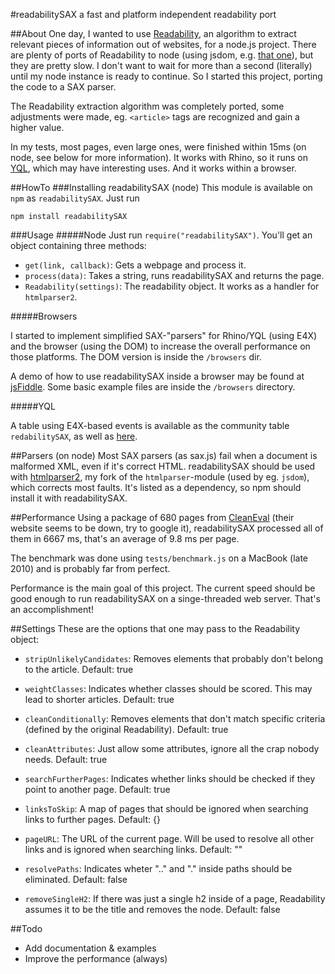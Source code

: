 #readabilitySAX
a fast and platform independent readability port

##About
One day, I wanted to use [Readability](http://code.google.com/p/arc90labs-readability/), an algorithm to extract relevant pieces of information out of websites, for a node.js project. There are plenty of ports of Readability to node (using jsdom, e.g. [that one](https://github.com/arrix/node-readability)), but they are pretty slow. I don't want to wait for more than a second (literally) until my node instance is ready to continue. So I started this project, porting the code to a SAX parser.

The Readability extraction algorithm was completely ported, some adjustments were made, eg. `<article>` tags are recognized and gain a higher value.

In my tests, most pages, even large ones, were finished within 15ms (on node, see below for more information). It works with Rhino, so it runs on [YQL](http://developer.yahoo.com/yql "Yahoo! Query Language"), which may have interesting uses. And it works within a browser.

##HowTo
###Installing readabilitySAX (node)
This module is available on `npm` as `readabilitySAX`. Just run 

    npm install readabilitySAX

###Usage
#####Node
Just run `require("readabilitySAX")`. You'll get an object containing three methods:

* `get(link, callback)`: Gets a webpage and process it.
* `process(data)`: Takes a string, runs readabilitySAX and returns the page.
* `Readability(settings)`: The readability object. It works as a handler for `htmlparser2`.

#####Browsers

I started to implement simplified SAX-"parsers" for Rhino/YQL (using E4X) and the browser (using the DOM) to increase the overall performance on those platforms. The DOM version is inside the `/browsers` dir.

A demo of how to use readabilitySAX inside a browser may be found at [jsFiddle](http://jsfiddle.net/pXqYR/embedded/). Some basic example files are inside the `/browsers` directory.

#####YQL

A table using E4X-based events is available as the community table `redabilitySAX`, as well as [here](https://github.com/FB55/yql-tables/tree/master/readabilitySAX).

##Parsers (on node)
Most SAX parsers (as sax.js) fail when a document is malformed XML, even if it's correct HTML. readabilitySAX should be used with [htmlparser2](https://github.com/FB55/node-htmlparser), my fork of the `htmlparser`-module (used by eg. `jsdom`), which corrects most faults. It's listed as a dependency, so npm should install it with readabilitySAX.

##Performance
Using a package of 680 pages from [CleanEval](http://cleaneval.sigwac.org.uk) (their website seems to be down, try to google it), readabilitySAX processed all of them in 6667 ms, that's an average of 9.8 ms per page.

The benchmark was done using `tests/benchmark.js` on a MacBook (late 2010) and is probably far from perfect.

Performance is the main goal of this project. The current speed should be good enough to run readabilitySAX on a singe-threaded web server. That's an accomplishment!

##Settings
These are the options that one may pass to the Readability object:

* `stripUnlikelyCandidates`: Removes elements that probably don't belong to the article. Default: true

* `weightClasses`: Indicates whether classes should be scored. This may lead to shorter articles. Default: true

* `cleanConditionally`: Removes elements that don't match specific criteria (defined by the original Readability). Default: true

* `cleanAttributes`: Just allow some attributes, ignore all the crap nobody needs. Default: true

* `searchFurtherPages`: Indicates whether links should be checked if they point to another page. Default: true

* `linksToSkip`: A map of pages that should be ignored when searching links to further pages. Default: {}

* `pageURL`: The URL of the current page. Will be used to resolve all other links and is ignored when searching links. Default: ""

* `resolvePaths`: Indicates wheter ".." and "." inside paths should be eliminated. Default: false

* `removeSingleH2`: If there was just a single h2 inside of a page, Readability assumes it to be the title and removes the node. Default: false

##Todo

- Add documentation & examples
- Improve the performance (always)